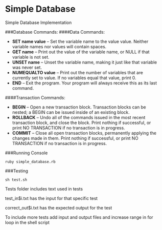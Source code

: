 # Simple Database
Simple Database Implementation

###Database Commands:
####Data Commands:
* **SET name value** – Set the variable name to the value value. Neither variable 
 names nor values will contain spaces.
* **GET name** – Print out the value of the variable name, or NULL if that variable 
 is not set.
* **UNSET name** – Unset the variable name, making it just like that variable was 
 never set.
* **NUMEQUALTO value** – Print out the number of variables that are currently set 
 to value. If no variables equal that value, print 0.
* **END** – Exit the program. Your program will always receive this as its last 
 command.

####Transaction Commands:
* **BEGIN** – Open a new transaction block. Transaction blocks can be nested; a 
 BEGIN can be issued inside of an existing block.
* **ROLLBACK** – Undo all of the commands issued in the most recent transaction 
 block, and close the block. Print nothing if successful, or print NO 
 TRANSACTION if no transaction is in progress.
* **COMMIT** – Close all open transaction blocks, permanently applying the changes 
 made in them. Print nothing if successful, or print NO TRANSACTION if no 
 transaction is in progress.


###Running Console

```
ruby simple_database.rb
```

###Testing

```
sh test.sh
```
Tests folder includes text used in tests

test_in$i.txt has the input for that specific test

correct_out$i.txt has the expected output for the test

To include more tests add input and output files and increase range in for loop in 
the shell script


